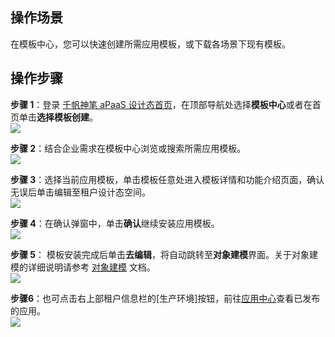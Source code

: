 ## **操作场景**

在模板中心，您可以快速创建所需应用模板，或下载各场景下现有模板。

## **操作步骤**

**步骤 1**：登录 [千帆神笔 aPaaS 设计态首页](https://apaas.cloud.tencent.com/)，在顶部导航处选择**模板中心**或者在首页单击**选择模板创建**。  
![](https://qcloudimg.tencent-cloud.cn/raw/007c1690af3a8f7d2acc443fef6c3207.png)  
        
**步骤 2**：结合企业需求在模板中心浏览或搜索所需应用模板。  
![](https://qcloudimg.tencent-cloud.cn/raw/7be198a5ba1c2eecc7609d9fc888fb8e.png)  
        
**步骤 3**：选择当前应用模板，单击模板任意处进入模板详情和功能介绍页面，确认无误后单击编辑至租户设计态空间。                    
![](https://qcloudimg.tencent-cloud.cn/raw/3fff50d93c775d9f733e826bff3962a8.png)  
  
**步骤 4**：在确认弹窗中，单击**确认**继续安装应用模板。   
![](https://qcloudimg.tencent-cloud.cn/raw/bcabc4de81feb780e180a02a18a89f86.png)  

**步骤 5**： 模板安装完成后单击**去编辑**，将自动跳转至**对象建模**界面。关于对象建模的详细说明请参考 [对象建模](https://cloud.tencent.com/document/product/1365/67951) 文档。  
![](https://qcloudimg.tencent-cloud.cn/raw/3346e7885125691be365c785e8bcc256.png)  

**步骤6**：也可点击右上部租户信息栏的[生产环境]按钮，前往[应用中心](https://cloud.tencent.com/document/product/1365/67912)查看已发布的应用。  
![](https://qcloudimg.tencent-cloud.cn/raw/9894ea7e81ba9d2b8da885a30c3531ac.png)  


